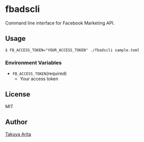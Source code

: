 # fbadscli

Command line interface for Facebook Marketing API.

## Usage

```shell
$ FB_ACCESS_TOKEN="YOUR_ACCESS_TOKEN" ./fbadscli sample.toml
```

### Environment Variables

* `FB_ACCESS_TOKEN`(required)
  * Your access token

## License

MIT

## Author

[Takuya Arita](https://github.com/ariarijp)
